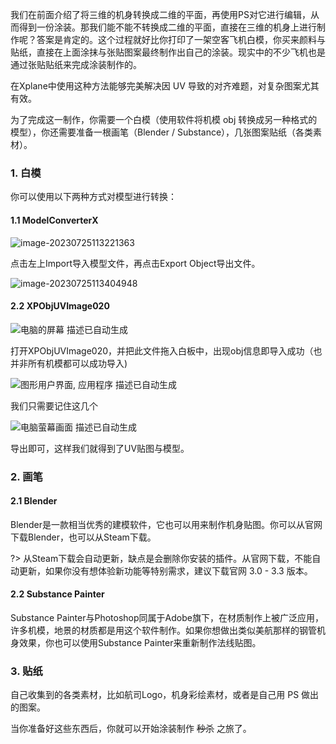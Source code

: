 我们在前面介绍了将三维的机身转换成二维的平面，再使用PS对它进行编辑，从而得到一份涂装。那我们能不能不转换成二维的平面，直接在三维的机身上进行制作呢？答案是肯定的。这个过程就好比你打印了一架空客飞机白模，你买来颜料与贴纸，直接在上面涂抹与张贴图案最终制作出自己的涂装。现实中的不少飞机也是通过张贴贴纸来完成涂装制作的。

在Xplane中使用这种方法能够完美解决因 UV 导致的对齐难题，对复杂图案尤其有效。

为了完成这一制作，你需要一个白模（使用软件将机模 obj 转换成另一种格式的模型），你还需要准备一根画笔（Blender / Substance），几张图案贴纸（各类素材）。

### 1. 白模

你可以使用以下两种方式对模型进行转换：

#### 1.1 ModelConverterX

![image-20230725113221363](https://bu.dusays.com/2023/07/25/64bf424ebfa53.png)



点击左上Import导入模型文件，再点击Export Object导出文件。


![image-20230725113404948](https://bu.dusays.com/2023/07/25/64bf42b623537.png)

#### 2.2 XPObjUVImage020

![电脑的屏幕  描述已自动生成](https://bu.dusays.com/2023/07/25/64bf430884471.jpg)

打开XPObjUVImage020，并把此文件拖入白板中，出现obj信息即导入成功（也并非所有机模都可以成功导入)

![图形用户界面, 应用程序  描述已自动生成](https://bu.dusays.com/2023/07/25/64bf43823967c.jpg)

我们只需要记住这几个

![电脑萤幕画面  描述已自动生成](https://bu.dusays.com/2023/07/25/64bf43a0acf76.jpg)

导出即可，这样我们就得到了UV贴图与模型。

### 2. 画笔

#### 2.1 Blender

Blender是一款相当优秀的建模软件，它也可以用来制作机身贴图。你可以从官网下载Blender，也可以从Steam下载。

?> 从Steam下载会自动更新，缺点是会删除你安装的插件。从官网下载，不能自动更新，如果你没有想体验新功能等特别需求，建议下载官网 3.0 - 3.3 版本。

#### 2.2 Substance Painter

Substance Painter与Photoshop同属于Adobe旗下，在材质制作上被广泛应用，许多机模，地景的材质都是用这个软件制作。如果你想做出类似美航那样的钢管机身效果，你也可以使用Substance Painter来重新制作法线贴图。

### 3. 贴纸

自己收集到的各类素材，比如航司Logo，机身彩绘素材，或者是自己用 PS 做出的图案。

当你准备好这些东西后，你就可以开始涂装制作 ~~秒杀~~ 之旅了。






